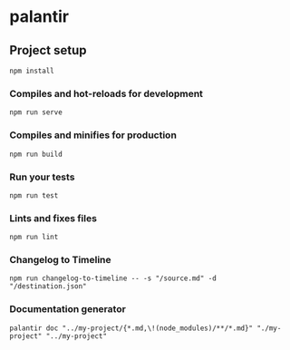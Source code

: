 # palantir

## Project setup
```
npm install
```

### Compiles and hot-reloads for development
```
npm run serve
```

### Compiles and minifies for production
```
npm run build
```

### Run your tests
```
npm run test
```

### Lints and fixes files
```
npm run lint
```

### Changelog to Timeline

```
npm run changelog-to-timeline -- -s "/source.md" -d "/destination.json"
```

### Documentation generator

```
palantir doc "../my-project/{*.md,\!(node_modules)/**/*.md}" "./my-project" "../my-project"
```
